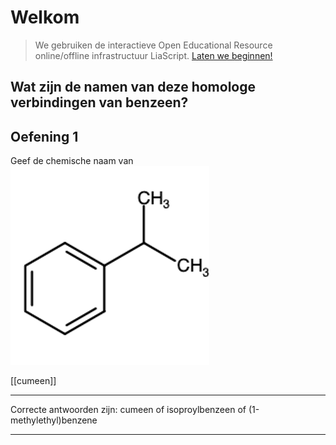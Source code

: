 <!--
title: "Quiz Nomenclatuur Homologe verbindingen van benzeen"
language: nl
narrator: Dutch Female
mode: Presentation

import: https://raw.githubusercontent.com/LiaScript/CodeRunner/master/README.md
        https://raw.githubusercontent.com/LiaTemplates/BeforeAndAfter/0.0.1/README.md

link:   https://cdnjs.cloudflare.com/ajax/libs/animate.css/4.1.1/animate.min.css
        https://fonts.googleapis.com/css?family=Lato:400,400italic,700
        style.css

@runR: @LIA.eval(`["main.R"]`, `none`, `Rscript main.R`)

@JSONLD
<script run-once>
  let json = @0 

  const script = document.createElement('script');
  script.type = 'application/ld+json';
  script.text = JSON.stringify(json);

  document.head.appendChild(script);

  // this is only needed to prevent and output,
  // as long as the result of a script is undefined,
  // it is not shown or rendered within LiaScript
  console.debug("added json to head")
</script>
@end


link:   https://unpkg.com/leaflet@1.9.4/dist/leaflet.css
script: https://unpkg.com/leaflet@1.9.4/dist/leaflet.js

-->

# Welkom

> We gebruiken de interactieve Open Educational Resource online/offline infrastructuur LiaScript.
> [Laten we beginnen!](https://liascript.github.io/course/?https://raw.githubusercontent.com/abotzki/presentation/refs/heads/master/quiz-homologen-benzeen-nomenclatuur.md)

## Wat zijn de namen van deze homologe verbindingen van benzeen?

## Oefening 1

Geef de chemische naam van ![dit molecuul](https://github.com/abotzki/presentation/blob/quiz-nomenclatuur/img/oefening01.png?raw=true)

[[cumeen]]
<script>
let input = "@input".trim().toLowerCase()

input == "cumeen" || input == "isoproylbenzeen" || input == "(1-methylethyl)benzene"
</script>
***********************************************************************

Correcte antwoorden zijn: cumeen of isoproylbenzeen of (1-methylethyl)benzene

***********************************************************************

